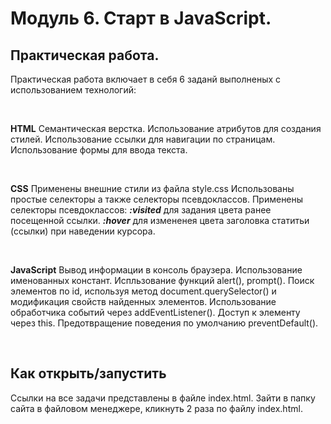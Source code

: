 # Модуль 6. Старт в JavaScript.

## Практическая работа.

Практическая работа включает в себя 6 заданй выполненых с использованием технологий:

<br>

**HTML**
Семантическая верстка.
Использование атрибутов для создания стилей.
Использование ссылки для навигации по страницам.
Использование формы для ввода текста.

<br> 

**CSS**
Применены внешние стили из файла style.css
Использованы простые селекторы а также селекторы псевдоклассов.
Применены селекторы псевдоклассов:
***:visited*** для задания цвета ранее посещенной ссылки.
***:hover*** для измененея цвета заголовка статитьи (ссылки) при наведении курсора.

<br>

**JavaScript**
Вывод информации в консоль браузера.
Использование именованных констант.
Испльзование функций alert(), prompt().
Поиск элементов по id, используя метод document.querySelector() и модификация свойств найденных элементов.
Использование обработчика событий через addEventListener().
Доступ к элементу через this.
Предотвращение поведения по умолчанию preventDefault().

<br>

## Как открыть/запустить


Ссылки на все задачи представлены в файле index.html.
Зайти в папку сайта в файловом менеджере, кликнуть 2 раза по файлу index.html.